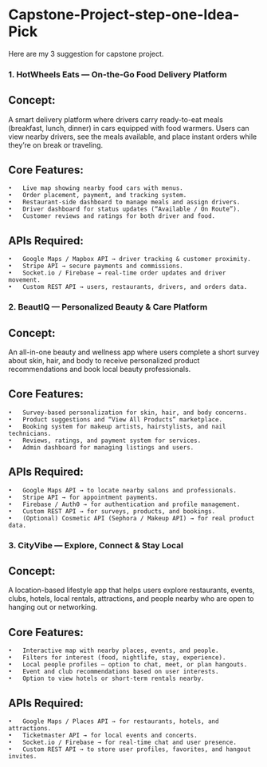 # Capstone-Project-step-one-Idea-Pick
Here are my 3 suggestion for capstone project.
### 1. HotWheels Eats — On-the-Go Food Delivery Platform
## Concept:
A smart delivery platform where drivers carry ready-to-eat meals (breakfast, lunch, dinner) in cars equipped with food warmers.
Users can view nearby drivers, see the meals available, and place instant orders while they’re on break or traveling.

## Core Features:
	•	Live map showing nearby food cars with menus.
	•	Order placement, payment, and tracking system.
	•	Restaurant-side dashboard to manage meals and assign drivers.
	•	Driver dashboard for status updates (“Available / On Route”).
	•	Customer reviews and ratings for both driver and food.
## APIs Required:
	•	Google Maps / Mapbox API → driver tracking & customer proximity.
	•	Stripe API → secure payments and commissions.
	•	Socket.io / Firebase → real-time order updates and driver movement.
	•	Custom REST API → users, restaurants, drivers, and orders data.

### 2. BeautIQ — Personalized Beauty & Care Platform

## Concept:
An all-in-one beauty and wellness app where users complete a short survey about skin, hair, and body to receive personalized product recommendations and book local beauty professionals.

## Core Features:
	•	Survey-based personalization for skin, hair, and body concerns.
	•	Product suggestions and “View All Products” marketplace.
	•	Booking system for makeup artists, hairstylists, and nail technicians.
	•	Reviews, ratings, and payment system for services.
	•	Admin dashboard for managing listings and users.
## APIs Required:
	•	Google Maps API → to locate nearby salons and professionals.
	•	Stripe API → for appointment payments.
	•	Firebase / Auth0 → for authentication and profile management.
	•	Custom REST API → for surveys, products, and bookings.
	•	(Optional) Cosmetic API (Sephora / Makeup API) → for real product data.

### 3. CityVibe — Explore, Connect & Stay Local

## Concept:
A location-based lifestyle app that helps users explore restaurants, events, clubs, hotels, local rentals, attractions, and people nearby who are open to hanging out or networking.

## Core Features:
	•	Interactive map with nearby places, events, and people.
	•	Filters for interest (food, nightlife, stay, experience).
	•	Local people profiles — option to chat, meet, or plan hangouts.
	•	Event and club recommendations based on user interests.
	•	Option to view hotels or short-term rentals nearby.
## APIs Required:
	•	Google Maps / Places API → for restaurants, hotels, and attractions.
	•	Ticketmaster API → for local events and concerts.
	•	Socket.io / Firebase → for real-time chat and user presence.
	•	Custom REST API → to store user profiles, favorites, and hangout invites.

